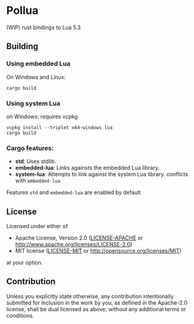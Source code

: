 # Pollua

(WIP) rust bindings to Lua 5.3

## Building

### Using embedded Lua
On Windows and Linux:
```
cargo build
```
### Using system Lua

on Windows:
requires vcpkg

```
vcpkg install --triplet x64-windows lua
cargo build
```

### Cargo features:
- **std**: Uses stdlib.
- **embedded-lua**: Links againsts the embedded Lua library.
- **system-lua**: Attempts to link against the system Lua library.
  conflicts with `embedded-lua`

Features `std` and `embedded-lua` are enabled by default

## License

Licensed under either of

 * Apache License, Version 2.0
   ([LICENSE-APACHE](LICENSE-APACHE) or http://www.apache.org/licenses/LICENSE-2.0)
 * MIT license
   ([LICENSE-MIT](LICENSE-MIT) or http://opensource.org/licenses/MIT)

at your option.

## Contribution

Unless you explicitly state otherwise, any contribution intentionally submitted
for inclusion in the work by you, as defined in the Apache-2.0 license, shall be
dual licensed as above, without any additional terms or conditions.
